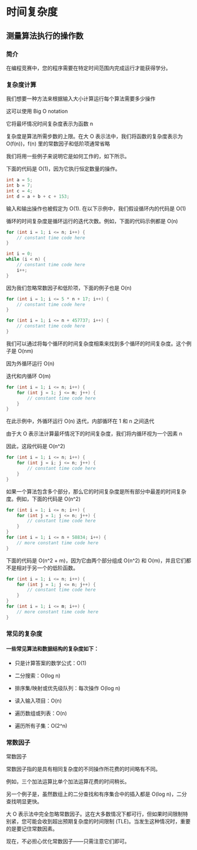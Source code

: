 # 时间复杂度

## 测量算法执行的操作数

### 简介

在编程竞赛中，您的程序需要在特定时间范围内完成运行才能获得学分。


### 复杂度计算

我们想要一种方法来根据输入大小计算运行每个算法需要多少操作

这可以使用 Big O notation

它将最坏情况时间复杂度表示为函数 n

复杂度是算法所需步数的上限。在大 O 表示法中，我们将函数的复杂度表示为 O(f(n))，f(n) 里的常数因子和低阶项通常省略

我们将用一些例子来说明它是如何工作的，如下所示。

下面的代码是 O(1)，因为它执行恒定数量的操作。

```cpp
int a = 5;
int b = 7;
int c = 4;
int d = a + b + c + 153;
```
输入和输出操作也被假定为 O(1). 在以下示例中，我们假设循环内的代码是 O(1)

循环的时间复杂度是循环运行的迭代次数。例如，下面的代码示例都是 O(n)

```cpp
for (int i = 1; i <= n; i++) {
	// constant time code here
}
```

```cpp
int i = 0;
while (i < n) {
	// constant time code here
	i++;
}
```

因为我们忽略常数因子和低阶项，下面的例子也是 O(n)

```cpp
for (int i = 1; i <= 5 * n + 17; i++) {
	// constant time code here
}
```

```cpp
for (int i = 1; i <= n + 457737; i++) {
	// constant time code here
}
```

我们可以通过将每个循环的时间复杂度相乘来找到多个循环的时间复杂度。这个例子是 O(nm)

因为外循环运行 O(n)

迭代和内循环 O(m)

```cpp
for (int i = 1; i <= n; i++) {
	for (int j = 1; j <= m; j++) {
		// constant time code here
	}
}
```

在此示例中，外循环运行 O(n) 迭代，内部循环在 1 和 n 之间迭代  

由于大 O 表示法计算最坏情况下的时间复杂度，我们将内循环视为一个因素 n

因此，这段代码是 O(n^2)

```cpp
for (int i = 1; i <= n; i++) {
	for (int j = i; j <= n; j++) {
		// constant time code here
	}
}
```

如果一个算法包含多个部分，那么它的时间复杂度是所有​​部分中最差的时间复杂度。例如，下面的代码是 O(n^2)

```cpp
for (int i = 1; i <= n; i++) {
	for (int j = 1; j <= n; j++) {
		// constant time code here
	}
}
for (int i = 1; i <= n + 58834; i++) {
	// more constant time code here
}
```

下面的代码是 O(n^2 + m)，因为它由两个部分组成 O(n^2) 和 O(m)，并且它们都不是相对于另一个的低阶函数。

```cpp
for (int i = 1; i <= n; i++) {
	for (int j = 1; j <= n; j++) {
		// constant time code here
	}
}
for (int i = 1; i <= m; i++) {
	// more constant time code here
}
```

### 常见的复杂度

#### 一些常见算法和数据结构的复杂度如下：

* 只是计算答案的数学公式：O(1)

* 二分搜索：O(log n)

* 排序集/映射或优先级队列：每次操作 O(log n)

* 读入输入项目：O(n)

* 遍历数组或列表：O(n)

* 遍历所有子集：O(2^n)

### 常数因子

常数因子

常数因子指的是具有相同复杂度的不同操作所花费的时间略有不同。

例如，三个加法运算比单个加法运算花费的时间稍长。

另一个例子是，虽然数组上的二分查找和有序集合中的插入都是 O(log n)，二分查找明显更快。

大 O 表示法中完全忽略常数因子。这在大多数情况下都可行，但如果时间限制特别紧，您可能会收到超出预期复杂度的时间限制 (TLE)。当发生这种情况时，重要的是要记住常数因素。

现在，不必担心优化常数因子——只需注意它们即可。

